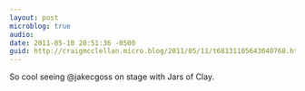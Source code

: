 ```yaml
---
layout: post
microblog: true
audio: 
date: 2011-05-10 20:51:36 -0500
guid: http://craigmcclellan.micro.blog/2011/05/11/t68131105643040768.html
---
```

So cool seeing @jakecgoss on stage with Jars of Clay.
